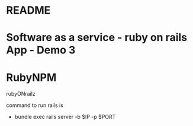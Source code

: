 
# README

Software as a service - ruby on rails App - Demo 3
=======
# RubyNPM
rubyONrailz

command to run rails is
 - bundle exec rails server -b $IP -p $PORT




